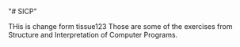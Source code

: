 "# SICP" 

THis is change form tissue123
Those are some of the exercises from Structure and Interpretation of Computer Programs. 
